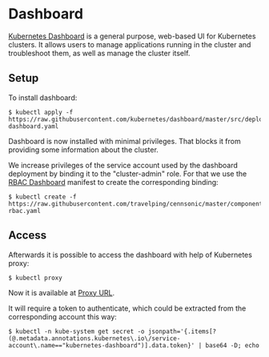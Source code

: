 # Dashboard

[Kubernetes Dashboard] is a general purpose, web-based UI for Kubernetes
clusters. It allows users to manage applications running in the cluster and
troubleshoot them, as well as manage the cluster itself.

## Setup

To install dashboard:

```
$ kubectl apply -f https://raw.githubusercontent.com/kubernetes/dashboard/master/src/deploy/recommended/kubernetes-dashboard.yaml
```

Dashboard is now installed with minimal privileges. That blocks it from
providing some information about the cluster.

We increase privileges of the service account used by the dashboard deployment
by binding it to the "cluster-admin" role. For that we use the [RBAC Dashboard]
manifest to create the corresponding binding:

```
$ kubectl create -f https://raw.githubusercontent.com/travelping/cennsonic/master/components/dashboard/dashboard-rbac.yaml
```

## Access

Afterwards it is possible to access the dashboard with help of Kubernetes proxy:

```
$ kubectl proxy
```

Now it is available at [Proxy URL].

It will require a token to authenticate, which could be extracted from the
corresponding account this way:

```
$ kubectl -n kube-system get secret -o jsonpath='{.items[?(@.metadata.annotations.kubernetes\.io\/service-account\.name=="kubernetes-dashboard")].data.token}' | base64 -D; echo
```

<!-- Links -->

[Proxy URL]: http://localhost:8001/api/v1/namespaces/kube-system/services/https:kubernetes-dashboard:/proxy
[RBAC Dashboard]: ../../components/dashboard/dashboard-rbac.yaml
[Kubernetes Dashboard]: https://github.com/kubernetes/dashboard

